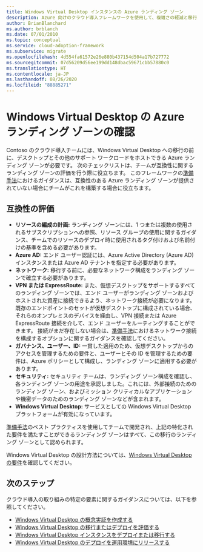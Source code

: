 ```yaml
---
title: Windows Virtual Desktop インスタンスの Azure ランディング ゾーン
description: Azure 向けのクラウド導入フレームワークを使用して、複雑さの軽減と移行プロセスの標準化に向けた仮想デスクトップ移行のベスト プラクティスについて説明します。
author: BrianBlanchard
ms.author: brblanch
ms.date: 07/01/2010
ms.topic: conceptual
ms.service: cloud-adoption-framework
ms.subservice: migrate
ms.openlocfilehash: 4d554fa61572e26e880b437154d504a17b727772
ms.sourcegitcommit: 07d56209d56ee199dd148dbac59671cbb57880c0
ms.translationtype: HT
ms.contentlocale: ja-JP
ms.lasthandoff: 08/26/2020
ms.locfileid: "88885271"
---
```

# <a name="windows-virtual-desktop-azure-landing-zone-review"></a>Windows Virtual Desktop の Azure ランディング ゾーンの確認

Contoso のクラウド導入チームには、Windows Virtual Desktop への移行の前に、デスクトップとその他のサポート ワークロードをホストできる Azure ランディング ゾーンが必要です。 次のチェックリストは、チームが互換性に関するランディング ゾーンの評価を行う際に役立ちます。 このフレームワークの[準備手法](../../ready/index.md)におけるガイダンスは、互換性のある Azure ランディング ゾーンが提供されていない場合にチームがこれを構築する場合に役立ちます。

## <a name="evaluate-compatibility"></a>互換性の評価

- **リソースの編成の計画:** ランディング ゾーンには、1 つまたは複数の使用されるサブスクリプションへの参照、リソース グループの使用に関するガイダンス、チームでのリソースのデプロイ時に使用されるタグ付けおよび名前付けの基準を含める必要があります。
- **Azure AD:** エンド ユーザー認証には、Azure Active Directory (Azure AD) インスタンスまたは Azure AD テナントを指定する必要があります。
- **ネットワーク:** 移行する前に、必要なネットワーク構成をランディング ゾーンで確立する必要があります。
- **VPN または ExpressRoute:** また、仮想デスクトップをサポートするすべてのランディング ゾーンでは、エンド ユーザーがランディング ゾーンおよびホストされた資産に接続できるよう、ネットワーク接続が必要になります。 既存のエンドポイントのセットが仮想デスクトップに構成されている場合、それらのオンプレミスのデバイスを経由し、VPN 接続または Azure ExpressRoute 接続を介して、エンド ユーザーをルーティングすることができます。 接続がまだ存在しない場合は、[準備手法](../../ready/index.md)におけるネットワーク接続を構成するオプションに関するガイダンスを確認してください。
- **ガバナンス、ユーザー、ID:** 一貫した適用のため、仮想デスクトップからのアクセスを管理するための要件と、ユーザーとその ID を管理するための要件は、Azure ポリシーとして構成し、ランディング ゾーンに適用する必要があります。
- **セキュリティ:** セキュリティ チームは、ランディング ゾーン構成を確認し、各ランディング ゾーンの用途を承認しました。これには、外部接続のためのランディング ゾーン、およびミッション クリティカルなアプリケーションや機密データのためのランディング ゾーンなどが含まれます。
- **Windows Virtual Desktop:** サービスとしての Windows Virtual Desktop プラットフォームが有効になっています。 <!-- TODO: Add link to enable the service. -->

[準備手法](../../ready/index.md)のベスト プラクティスを使用してチームで開発され、上記の特化された要件を満たすことができるランディング ゾーンはすべて、この移行のランディング ゾーンとして認められます。

Windows Virtual Desktop の設計方法については、[Windows Virtual Desktop の要件](/azure/virtual-desktop/overview#requirements)を確認してください。

## <a name="next-steps"></a>次のステップ

クラウド導入の取り組みの特定の要素に関するガイダンスについては、以下を参照してください。

- [Windows Virtual Desktop の概念実証を作成する](./proof-of-concept.md)
- [Windows Virtual Desktop の移行またはデプロイを評価する](./migrate-assess.md)
- [Windows Virtual Desktop インスタンスをデプロイまたは移行する](./migrate-deploy.md)
- [Windows Virtual Desktop のデプロイを運用環境にリリースする](./migrate-release.md)
